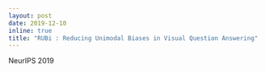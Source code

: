 ```yaml
---
layout: post
date: 2019-12-10
inline: true
title: "RUBi : Reducing Unimodal Biases in Visual Question Answering"
---
```

NeurIPS 2019
